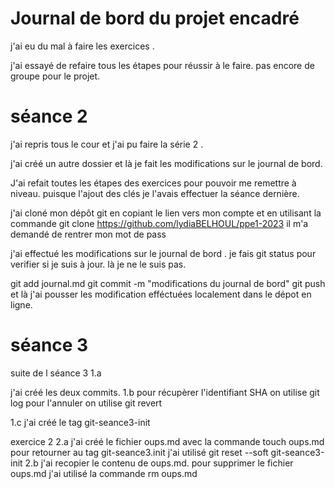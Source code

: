 # Journal de bord du projet encadré

j'ai eu du mal à faire les exercices .

j'ai essayé de refaire tous les étapes pour réussir à le faire. pas encore de groupe pour le projet.

# séance 2

j'ai repris tous le cour et j'ai pu faire la série 2 .

j'ai créé un autre dossier et là je fait les modifications sur le journal de bord.

J'ai refait toutes les étapes des exercices pour pouvoir me remettre à niveau. puisque l'ajout des clés je l'avais effectuer la séance dernière.

j'ai cloné mon dépôt git en copiant le lien vers mon compte et en utilisant la commande git clone https://github.com/lydiaBELHOUL/ppe1-2023 il
m'a demandé de rentrer mon mot de pass

j'ai effectué les modifications sur le journal de bord .
je fais git status pour verifier si je suis à jour.
là je ne le suis pas.


git add journal.md
git commit -m "modifications du journal de bord"
git push
et là j'ai pousser les modification efféctuées  localement dans le dépot en ligne.




# séance 3
suite de l séance 3
1.a

j'ai créé les deux commits.
1.b
  pour récupèrer l'identifiant SHA on utilise git log
  pour l'annuler on utilise git revert

1.c j'ai créé le tag git-seance3-init

exercice 2
2.a j'ai créé le fichier oups.md avec la commande touch oups.md
pour retourner au tag git-seance3.init j'ai utilisé git reset --soft git-seance3-init
2.b
j'ai recopier le contenu de oups.md.
pour supprimer le fichier oups.md j'ai utilisé la commande rm oups.md






